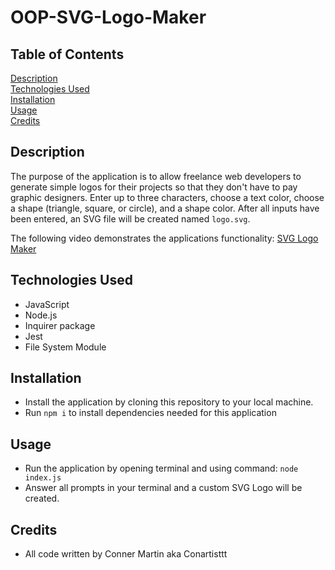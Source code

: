 # OOP-SVG-Logo-Maker

## Table of Contents

[Description](#description)
<br>
[Technologies Used](#technologies-used)
<br>
[Installation](#installation)
<br>
[Usage](#usage)
<br>
[Credits](#credits)

## Description

The purpose of the application is to allow freelance web developers to generate simple logos for their projects so that they don't have to pay graphic designers. Enter up to three characters, choose a text color, choose a shape (triangle, square, or circle), and a shape color. After all inputs have been entered, an SVG file will be created named `logo.svg`.

The following video demonstrates the applications functionality: [SVG Logo Maker](https://drive.google.com/file/d/1_1zV4E3HgwkbOYg6xKzVTeC6MAF89yx6/view)

## Technologies Used

* JavaScript
* Node.js
* Inquirer package
* Jest
* File System Module

## Installation

* Install the application by cloning this repository to your local machine.
* Run ```npm i``` to install dependencies needed for this application

## Usage

* Run the application by opening terminal and using command: 
```node index.js```
* Answer all prompts in your terminal and a custom SVG Logo will be created.

## Credits

* All code written by Conner Martin aka Conartisttt